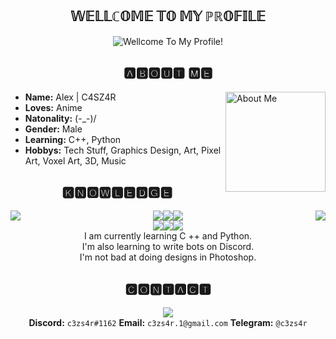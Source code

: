 
## <div align="center">𝕎𝔼𝕃𝕃ℂ𝕆𝕄𝔼 𝕋𝕆 𝕄𝕐 ℙℝ𝕆𝔽𝕀𝕃𝔼</div>
<div align="center"><img src="https://s2.gifyu.com/images/c1625a30f9cd06c8b5.gif" alt="Wellcome To My Profile!"></div>

## <div align="center">🅰🅱🅾🆄🆃 🅼🅴</div>
<img src="https://s2.gifyu.com/images/c217e7d581b71c1178.gif" alt="About Me" height="160px" align="right">

 - **Name:**  Alex | C4SZ4R  
 - **Loves:**  Anime
 - **Natonality:** \(-_-)/
 - **Gender:**  Male
 - **Learning:** C++, Python 
 - **Hobbys:**  Tech Stuff, Graphics Design, Art, Pixel Art, Voxel Art, 3D,  Music

## <div align="center">🅺🅽🅾🆆🅻🅴🅳🅶🅴</div>
<img src="https://i.imgur.com/K9Sng8U.png" align="left"><img src="https://i.imgur.com/iDxnET1.png" align="right">
<div align="center"><img src="https://i.imgur.com/dWV77Fx.png"><img src="https://i.imgur.com/yascq2E.png"><img src="https://i.imgur.com/ngNdC3W.pngg">
<div><img src="https://i.imgur.com/QY6ia4c.png"><img src="https://i.imgur.com/lWbq4kp.png"><img src="https://i.imgur.com/RHsoQzs.png">
<div align="center">I am currently learning C ++ and Python.<br> I'm also learning to write bots on Discord.<br>I'm not bad at doing designs in Photoshop.</div>

## 🅲🅾🅽🆃🅰🅲🆃
<img src="https://s2.gifyu.com/images/tumblr_pee5l0n8L31sg8uefo1_1280.gif" align="center">

<div align="center"><strong>Discord:</strong> <code>c3zs4r#1162</code> <strong>Email:</strong> <code>c3zs4r.1@gmail.com</code> <strong>Telegram:</strong> <code>@c3zs4r</code></div>
